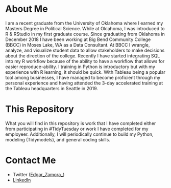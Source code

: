 # About Me

I am a recent graduate from the University of Oklahoma where I earned my Masters Degree in Political Science. While at Oklahoma, I was introduced to R & RStudio in my first graduate course. Since graduating from Oklahoma in December 2018 I have been working at Big Bend Community College (BBCC) in Moses Lake, WA as a Data Consultant. At BBCC I wrangle, analyze, and visualize student data to allow stakeholders to make decisions about the direction of the college. Recently I have started integrating SQL into my R workflow because of the ability to have a workflow that allows for easier reproduce-ability. I training in Python is introductory but with my experience with R learning, it should be quick. With Tableau being a popular tool among businesses, I have managed to become proficient through my personal experience and having attended the 3-day accelerated training at the Tableau headquarters in Seattle in 2019. 

# This Repository

What you will find in this repository is work that I have completed either from participating in #TidyTuesday or work I have completed for my employeer. Additionally, I will periodically continue to build my Python, modeling (Tidymodels), and general coding skills.

# Contact Me

- Twitter (<a href="https://twitter.com/Edgar_Zamora_">Edgar_Zamora_</a>)
- <a href="https://www.linkedin.com/in/edgar-zamora-01896b148/">LinkedIn</a>


